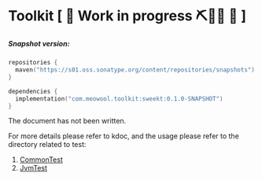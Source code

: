 # Toolkit [ 🚧 Work in progress ⛏👷🔧️ 🚧 ]

##### Snapshot version:
```kotlin
repositories {
  maven("https://s01.oss.sonatype.org/content/repositories/snapshots")
}

dependencies {
  implementation("com.meowool.toolkit:sweekt:0.1.0-SNAPSHOT")
}
```

The document has not been written. 

For more details please refer to kdoc, and the usage please refer to the directory related to test:
1. [CommonTest](/library/src/commonTest/kotlin)
2. [JvmTest](/library/src/commonTest/kotlin)